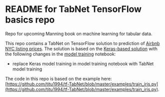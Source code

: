 # README for TabNet TensorFlow basics repo

Repo for upcoming Manning book on machine learning for tabular data. 

This repo contains a TabNet on TensorFlow solution to prediction of [Airbnb NYC listing prices](https://www.kaggle.com/dgomonov/new-york-city-airbnb-open-data). The solution is based on the [Keras-based solution](https://github.com/ryanmark1867/deep_learning_basics) with the following changes in the [model training](https://github.com/ryanmark1867/tabnet_tf_basics/blob/master/notebooks/model_training.ipynb) notebook:
- replace Keras model training in model training notebook with TabNet model training

The code in this repo is based on the example here: [https://github.com/titu1994/tf-TabNet/blob/master/examples/train_iris.py](https://github.com/titu1994/tf-TabNet/blob/master/examples/train_iris.py).



